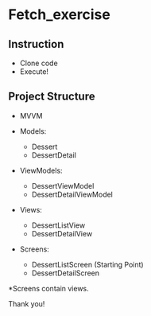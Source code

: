 # Fetch_exercise 

## Instruction
* Clone code
* Execute!

## Project Structure
* MVVM
* Models:
  * Dessert
  * DessertDetail
  
* ViewModels:
  * DessertViewModel
  * DessertDetailViewModel
  
* Views:
  * DessertListView
  * DessertDetailView
  
* Screens:
  * DessertListScreen (Starting Point)
  * DessertDetailScreen

*Screens contain views.

Thank you!
